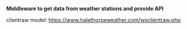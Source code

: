 **Middleware to get data from weather stations and provide API**

clientraw model:
https://www.halethorpeweather.com/wxclientraw.php

